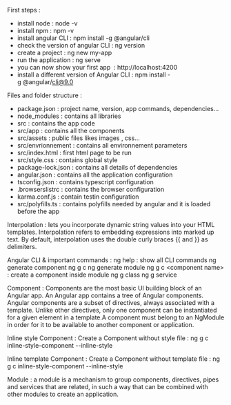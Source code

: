 First steps :
- install node : node -v
- install npm : npm -v
- install angular CLI : npm install -g @angular/cli 
- check the version of angular CLI : ng version
- create a project : ng new my-app
- run the application : ng serve
- you can now show your first app  : http://localhost:4200
- install a different version of Angular CLI : npm install -g @angular/cli@9.0


Files and folder structure :
- package.json : project name, version, app commands, dependencies...
- node_modules : contains all libraries
- src : contains the app code
- src/app : contains all the components
- src/assets : public files likes images , css...
- src/envrionnement : contains all environnement parameters
- src/index.html : first html page to be run
- src/style.css : contains global style
- package-lock.json : contains all details of dependencies
- angular.json : contains all the application configuration
- tsconfig.json : contains typescript configuration
- .browserslistrc : contains the browser configuration
- karma.conf.js : contain testin configuration
- src/polyfills.ts : contains polyfills needed by angular and it is loaded before the app


Interpolation : lets you incorporate dynamic string values into your HTML templates.
Interpolation refers to embedding expressions into marked up text. By default, interpolation uses the double curly braces {{ and }} as delimiters.


Angular CLI & important commands :
ng help : show all CLI commands 
ng generate component <component name>
ng g c <component name>
ng generate module <module name>
ng g c <module name>\<component name> : create a component inside module
ng g class <class name>
ng g service <service name>


Component : Components are the most basic UI building block of an Angular app. An Angular app contains a tree of Angular components. Angular components are a subset of directives, always associated with a template. Unlike other directives, only one component can be instantiated for a given element in a template.A component must belong to an NgModule in order for it to be available to another component or application.

Inline style Component :
Create a Component without style file : ng g c inline-style-component --inline-style

Inline template Component :
Create a Component without template file : ng g c inline-style-component --inline-style

Module : a module is a mechanism to group components, directives, pipes and services that are related, in such a way that can be combined with other modules to create an application.